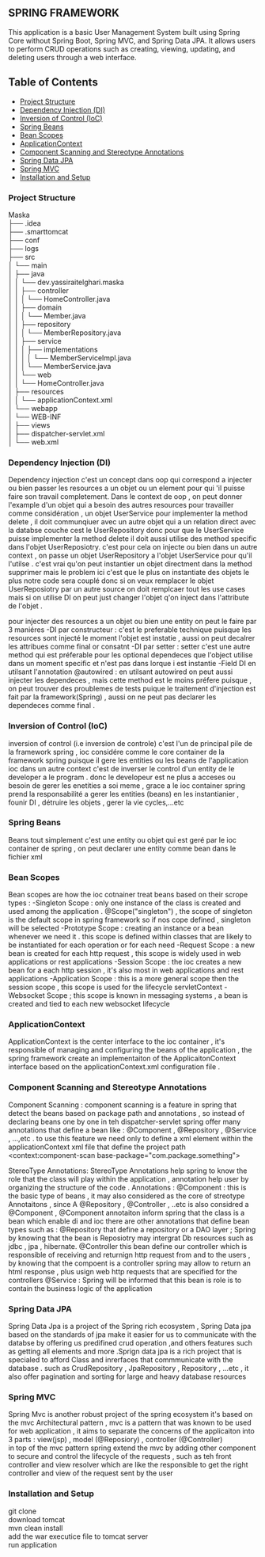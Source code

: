 ## SPRING FRAMEWORK

This application is a basic User Management System
built using Spring Core without Spring Boot,
Spring MVC, and Spring Data JPA. It allows users to perform CRUD operations
such as creating, viewing, updating, and deleting users through a web interface.

## Table of Contents
- [Project Structure](#project-structure)
- [Dependency Injection (DI)](#dependency-injection-di)
- [Inversion of Control (IoC)](#inversion-of-control-ioc)
- [Spring Beans](#spring-beans)
- [Bean Scopes](#bean-scopes)
- [ApplicationContext](#applicationcontext)
- [Component Scanning and Stereotype Annotations](#component-scanning-and-stereotype-annotations)
- [Spring Data JPA](#spring-data-jpa)
- [Spring MVC](#spring-mvc)
- [Installation and Setup](#installation-and-setup)

### Project Structure
Maska<br>
├── .idea<br>
├── .smarttomcat<br>
├── conf<br>
├── logs<br>
├── src<br>
│   └── main<br>
│       ├── java<br>
│       │   └── dev.yassiraitelghari.maska<br>
│       │       ├── controller<br>
│       │       │   └── HomeController.java<br>
│       │       ├── domain<br>
│       │       │   └── Member.java          
│       │       ├── repository<br>
│       │       │   └── MemberRepository.java  
│       │       ├── service<br>
│       │       │   ├── implementations<br>
│       │       │   │   └── MemberServiceImpl.java<br>
│       │       │   └── MemberService.java      
│       │       └── web<br>
│       │           └── HomeController.java  
│       ├── resources<br>
│       │   └── applicationContext.xml       
│       └── webapp<br>
│           └── WEB-INF<br>
│               ├── views<br>
│               ├── dispatcher-servlet.xml       
│               └── web.xml<br>                     

### Dependency Injection (DI)

Dependency injection c'est un concept dans oop qui correspond a injecter ou bien passer les resources a un objet ou un element pour qui 'il puisse faire son travail completement.
Dans le context de oop , on peut donner l'example d'un objet qui a besoin des autres resources pour travailler 
comme considération ,  un objet UserService pour implementer la method delete ,  il doit communqiuer avec un autre objet qui a un relation direct avec la databse couche cest le UserRepository 
donc pour que le UserService puisse implementer  la method delete il doit aussi utilise des method specific dans l'objet UserReposiotry. 
c'est pour cela on injecte ou bien dans un autre context , on passe un objet UserRepository a l'objet UserService  pour qu'il l'utilse . 
c'est vrai qu'on peut instantier un objet directment dans la method supprimer mais le problem ici c'est que le plus on instantiate des objets le plus notre code sera couplé donc si on veux remplacer le objet UserReposiotry par un autre source on doit remplcaer tout les use cases mais si on utilise DI on peut just changer l'objet q'on inject dans l'attribute de l'objet .

pour injecter des resources a un objet ou bien une entity on peut le faire par 3 maniéres 
-DI par constructeur : c'est le preferable technique puisque les resources sont injecté le moment l'objet est instatie , aussi on peut decalrer les attribues comme final or consatnt
-DI par setter : setter c'est une autre method qui est préferable pour les optional dependeces que l'object utilise dans un moment specific et n'est pas dans lorque i est instantie
-Field DI en utilsant l'annotation @autowired : en utilsant autowired on peut aussi injecter les dependeces , mais cette method est le moins préfere puisque , on peut trouver des proublemes de tests puique le traitement d'injection est fait par la framework(Spring) , aussi on ne peut pas declarer les dependeces comme final .



### Inversion of Control (IoC)
inversion of control (i.e inversion de controle) c'est l'un de principal pile de la framework spring , ioc considére comme le core container de la framework spring puisque il gere les entities ou les beans de l'application 
ioc dans un autre context c'est de inverser le control d'un entity de le developer a le program . donc le developeur est ne plus a acceses ou besoin de gerer les enetities a soi meme , grace a le ioc container spring 
prend la responsabilité a gerer les entities (beans) en les instantianier , founir DI , détruire les objets , gerer la vie cycles,...etc 
### Spring Beans
Beans tout simplement c'est une entity ou objet qui est geré par le ioc container de spring , on peut declarer une entity comme bean dans le fichier xml 
### Bean Scopes
Bean scopes are how the ioc cotnainer treat beans based on their scrope types : 
-Singleton Scope :  only one instance of the class is created and used among the application . @Scope("singleton") , the scope of singleton is the default scope in spring framework so if nos cope defined , singleton will be selected
-Prototype Scope : creating an instance or a bean whenever we need it . this scope is defined within classes that are likely to be instantiated for each operation or for each need
-Request Scope : a new bean is created for each http request , this scope is widely used in web applications or rest applications
-Session Scope : the ioc creates a new bean for a each http session , it's also most in web applications and rest applications 
-Application Scope : this is a more general scope then the session scope , this scope is used for the lifecycle servletContext
-Websocket Scope ; this scope is known in messaging systems  , a bean is created and tied to each new websocket lifecycle
### ApplicationContext
ApplicationContext is the center interface to the ioc container , it's responsible of managing and configuring the beans of the application ,  the spring framework create an implementaiton of the ApplicaitonContext interface based on the applicationContext.xml configuration file .
### Component Scanning and Stereotype Annotations


Component Scanning : 
component scanning is a feature in spring that detect the beans based on package path and annotations , so instead of declaring beans one by one in teh dispatcher-servlet 
spring offer many annotations that define a bean like : @Component , @Repository , @Service , ...,etc . 
to use this feature we need only to define a xml element within the applicationContext xml file that define the project path 
<context:component-scan base-package="com.package.something">

StereoType Annotations:
StereoType Annotations help spring to know the role that the class will play within the application , annotation help user by organizing the structure of the code .
Annotations : 
@Component : 
this is the basic type of beans , it may also considered as the core of streotype Annotaitons , since A @Repository , @Controller , ..etc is also considred a @Component , @Component annotaiton inform spring that the class is a bean which enable di and ioc 
there are  other annotations that define bean types such as : 
@Repository that define a repository or a DAO layer ; Spring by knowing that the bean is Reposiotry may intergrat Db resources such as jdbc , jpa , hibernate.
@Controller this bean define our controller which is responsible of receiving and returnign http request from and to the users , by knowing that the compoent is a controller spring may allow to return an html response , plus usign web http requests that are specified for the controllers
@Service : Spring will be informed that this bean is role is to contain the business logic of the application 

### Spring Data JPA
Spring Data Jpa is a project of the Spring rich ecosystem , Spring Data jpa based on the standards of jpa make it easier for us to communicate with the databse by offering us predifined crud operation ,and others features such as getting all elements and more .Sprign data jpa is a rich project that is specialed to afford Class and inrerfaces that commmunicate with the database . such as CrudRepository  , JpaRepository , Repository , ...etc , it also offer pagination and sorting for large and heavy database resources
### Spring MVC
Spring Mvc is another robust project of the spring ecosystem it's based on the mvc Architectural pattern , mvc is a pattern that was known to be used for web application  , it aims to separate the concerns of the applicaiton into 3 parts : view(jsp) , model (@Reposiory) , controller (@Controller)  
in top of the mvc pattern spring extend the mvc by adding other component to secure and control the lifecycle of the requests , such as teh front controller and view resolver which are like the responsible to get the right controller and view of the request sent by the user
### Installation and Setup
git clone <br>
download tomcat  <br>
mvn clean install  <br>
add the war executice file to tomcat server  <br>
run application <br>
